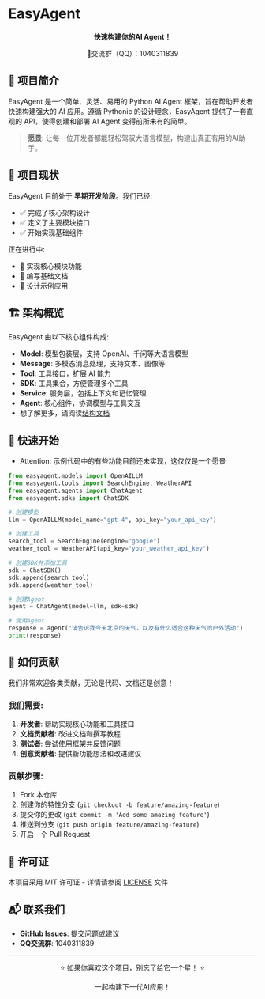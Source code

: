 # EasyAgent

<div align="center"> 
  <p><strong>快速构建你的AI Agent！</strong></p> 
  <p>🐧交流群（QQ）：1040311839</p>
</div>

## 📖 项目简介

EasyAgent 是一个简单、灵活、易用的 Python AI Agent 框架，旨在帮助开发者快速构建强大的 AI 应用。遵循 Pythonic 的设计理念，EasyAgent 提供了一套直观的 API，使得创建和部署 AI Agent 变得前所未有的简单。

> **愿景**: 让每一位开发者都能轻松驾驭大语言模型，构建出真正有用的AI助手。

## 🚧 项目现状

EasyAgent 目前处于 **早期开发阶段**。我们已经:

- ✅ 完成了核心架构设计
- ✅ 定义了主要模块接口
- ✅ 开始实现基础组件

正在进行中:

- 🔄 实现核心模块功能
- 🔄 编写基础文档
- 🔄 设计示例应用

## 🏗️ 架构概览

EasyAgent 由以下核心组件构成:

- **Model**: 模型包装层，支持 OpenAI、千问等大语言模型
- **Message**: 多模态消息处理，支持文本、图像等
- **Tool**: 工具接口，扩展 AI 能力
- **SDK**: 工具集合，方便管理多个工具
- **Service**: 服务层，包括上下文和记忆管理
- **Agent**: 核心组件，协调模型与工具交互
- 想了解更多，请阅读[结构文档](./docs/ARCHITECTURE.md)

## 🚀 快速开始
- Attention: 示例代码中的有些功能目前还未实现，这仅仅是一个愿景

```python
from easyagent.models import OpenAILLM
from easyagent.tools import SearchEngine, WeatherAPI
from easyagent.agents import ChatAgent
from easyagent.sdks import ChatSDK

# 创建模型
llm = OpenAILLM(model_name="gpt-4", api_key="your_api_key")

# 创建工具
search_tool = SearchEngine(engine="google")
weather_tool = WeatherAPI(api_key="your_weather_api_key")

# 创建SDK并添加工具
sdk = ChatSDK()
sdk.append(search_tool)
sdk.append(weather_tool)

# 创建Agent
agent = ChatAgent(model=llm, sdk=sdk)

# 使用Agent
response = agent("请告诉我今天北京的天气，以及有什么适合这种天气的户外活动")
print(response)
```

## 🤝 如何贡献

我们非常欢迎各类贡献，无论是代码、文档还是创意！

### 我们需要:

1. **开发者**: 帮助实现核心功能和工具接口
2. **文档贡献者**: 改进文档和撰写教程
3. **测试者**: 尝试使用框架并反馈问题
4. **创意贡献者**: 提供新功能想法和改进建议

### 贡献步骤:

1. Fork 本仓库  
2. 创建你的特性分支 (`git checkout -b feature/amazing-feature`)  
3. 提交你的更改 (`git commit -m 'Add some amazing feature'`)  
4. 推送到分支 (`git push origin feature/amazing-feature`)  
5. 开启一个 Pull Request  

## 📄 许可证

本项目采用 MIT 许可证 - 详情请参阅 [LICENSE](LICENSE) 文件

## 📬 联系我们

- **GitHub Issues**: [提交问题或建议](https://github.com/OpenEasyAgent/EasyAgent/issues)
- **QQ交流群**: 1040311839

---

<div align="center">
  <p>⭐️ 如果你喜欢这个项目，别忘了给它一个星！ ⭐️</p>
  <p>一起构建下一代AI应用！</p>
</div>